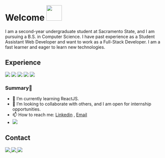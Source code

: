 # Welcome <img src="https://media.giphy.com/media/mGcNjsfWAjY5AEZNw6/giphy.gif" width="50">

I am a second-year undergraduate student at Sacramento State, and I am pursuing a B.S. in Computer Science. I have past experience as a Student Assistant Web Developer and want to work as a Full-Stack Developer. I am a fast learner and eager to learn new technologies.

<div>
  <h2>Experience</h2>
  <div>
    <img src="https://img.shields.io/badge/Python-3776AB?style=for-the-badge&logo=python&logoColor=white" />
    <img src="https://img.shields.io/badge/Java-ED8B00?style=for-the-badge&logo=java&logoColor=white" />
    <img src="https://img.shields.io/badge/JavaScript-F7DF1E?&style=for-the-badge&logo=JavaScript&logoColor=black" />
    <img src="https://img.shields.io/badge/HTML5-E34F26?style=for-the-badge&logo=html5&logoColor=white" />
    <img src="https://img.shields.io/badge/CSS3-1572B6?style=for-the-badge&logo=css3&logoColor=white" />

  </div>
</div>



### Summary👋
- 🔭 I’m currently learning ReactJS.
- 👯 I’m looking to collaborate with others, and I am open for internship opportunities.
- 📫 How to reach me: [Linkedin](https://www.linkedin.com/in/tristan-dinh-1220a9215/) , [Email](mailto:tristandinh@csus.edu)
- ![](https://leetcard.jacoblin.cool/TekTristan?cache=0)


<div>
  <h2>Contact</h2>
  <div>
    <a href="https://discord.com/users/222205454334296068">
        <img src="https://img.shields.io/badge/Discord-7289DA?style=for-the-badge&logo=discord&logoColor=white" />
    </a>
    <a href="https://twitter.com/TekTristan">
        <img src="https://img.shields.io/badge/Twitter-1DA1F2?style=for-the-badge&logo=twitter&logoColor=white" />
    </a>
    <a href="https://www.linkedin.com/in/tristan-dinh-1220a9215/" target="_blank">
        <img src="https://img.shields.io/badge/linkedin-%230077B5.svg?&style=for-the-badge&logo=linkedin&logoColor=white"/>
    </a>
  </div
</div>


<!--END_SECTION:activity-->
